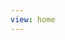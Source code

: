 ```yaml
---
view: home
---
```


<script>
if (typeof document !== 'undefined') {
  setTimeout(() => {
    const el = document.querySelector('img.cover')
    if (el) {
      el.src = '/images/code.png'
    }
  })
}
</script>
